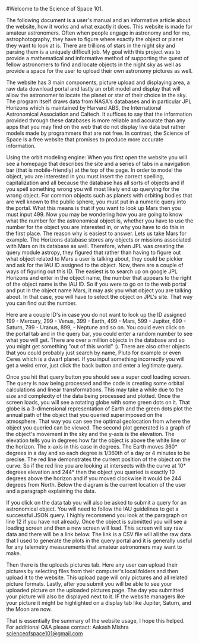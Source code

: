 #Welcome to the Science of Space 101.

The following document is a user's manual and an informative article about the website, how it works and what exactly it does. This website is made for amateur astronomers. Often when people engage in astronomy and for me, astrophotography, they have to figure where exactly the object or planet they want to look at is. There are trillions of stars in the night sky and parsing them is a uniquely difficult job. My goal with this project was to provide a mathematical and informative method of supporting the quest of fellow astronomers to find and locate objects in the night sky as well as provide a space for the user to upload their own astronomy pictures as well.

The website has 3 main components, picture upload and displaying area, a raw data download portal and lastly an orbit model and display that will allow the astronomer to locate the planet or star of their choice in the sky. The program itself draws data from NASA's databases and in particular JPL Horizons which is maintained by Harvard ABS, the International Astronomical Association and Caltech. It suffices to say that the information provided through these databases is more reliable and accurate than any apps that you may find on the web that do not display live data but rather models made by programmers that are not free. In contrast, the Science of Space is a free website that promises to produce more accurate information.

Using the orbit modeling engine: When you first open the website you will see a homepage that describes the site and a series of tabs in a navigation bar (that is mobile-friendly) at the top of the page. In order to model the object, you are interested in you must insert the correct spelling, capitalization and all because the database has all sorts of objects and if you spell something wrong you will most likely end up querying for the wrong object. For common objects such as planets with orbiting bodies that are well known to the public sphere, you must put in a numeric query into the portal. What this means is that if you want to look up Mars then you must input 499. Now you may be wondering how you are going to know what the number for the astronomical object is, whether you have to use the number for the object you are interested in, or why you have to do this in the first place. The reason why is easiest to answer. Lets us take Mars for example. The Horizons database stores any objects or missions associated with Mars on its database as well. Therefore, when JPL was creating the query module astropy, they figured that rather than having to figure out what object related to Mars a user is talking about, they could be pickier and ask for the IAU ID assigned to the object. Now, there are a couple of ways of figuring out this ID. The easiest is to search up on google JPL Horizons and enter in the object name, the number that appears to the right of the object name is the IAU ID. So if you were to go on to the web portal and put in the object name Mars, it may ask you what object you are talking about. In that case, you will have to select the object on JPL's site. That way you can find out the number.

Here are a couple ID's in case you do not want to look up the ID assigned 199 - Mercury, 299 - Venus, 399 - Earth, 499 - Mars, 599 - Jupiter, 699 - Saturn, 799 - Uranus, 899, - Neptune and so on. You could even click on the portal tab and in the query bar, you could enter a random number to see what you will get. There are over a million objects in the database and so you might get something "out of this world" :). There are also other objects that you could probably just search by name, Pluto for example or even Ceres which is a dwarf planet. If you input something incorrectly you will get a weird error, just click the back button and enter a legitimate query.

Once you hit that query button you should see a super cool loading screen. The query is now being processed and the code is creating some orbital calculations and linear transformations. This may take a while due to the size and complexity of the data being processed and plotted. Once the screen loads, you will see a rotating globe with some green dots on it. That globe is a 3-dimensional representation of Earth and the green dots plot the annual path of the object that you queried superimposed on the atmosphere. That way you can see the optimal geolocation from where the object you queried can be viewed.
The second plot generated is a graph of the object's movement in the sky and the y-axis is the elevation. The elevation tells you in degrees how far the object is above the white line or the horizon. The x-axis in this case in degrees. The Earth moves 360* degrees in a day and so each degree is 1/360th of a day or 4 minutes to be precise. The red line demonstrates the current position of the object on the curve. So if the red line you are looking at intersects with the curve at 10* degrees elevation and 244* then the object you queried is exactly 10 degrees above the horizon and if you moved clockwise it would be 244 degrees from North. Below the diagram is the current location of the user and a paragraph explaining the data.

If you click on the data tab you will also be asked to submit a query for an astronomical object. You will need to follow the IAU guidelines to get a successful JSON query. I highly recommend you look at the paragraph on line 12 if you have not already. Once the object is submitted you will see a loading screen and then a new screen will load. This screen will say raw data and there will be a link below. The link is a CSV file will all the raw data that I used to generate the plots in the query portal and it is generally useful for any telemetry measurements that amateur astronomers may want to make.

Then there is the uploads pictures tab. Here any user can upload their pictures by selecting files from their computer's local folders and then upload it to the website. This upload page will only pictures and all related picture formats. Lastly, after you submit you will be able to see your uploaded picture on the uploaded pictures page. The day you submitted your picture will also be displayed next to it. IF the website managers like your picture it might be highlighted on a display tab like Jupiter, Saturn, and the Moon are now.

That is essentially the summary of the website usage, I hope this helped.
For additional Q&A please contact: Aakash Mishra scienceofspace101@gmail.com

